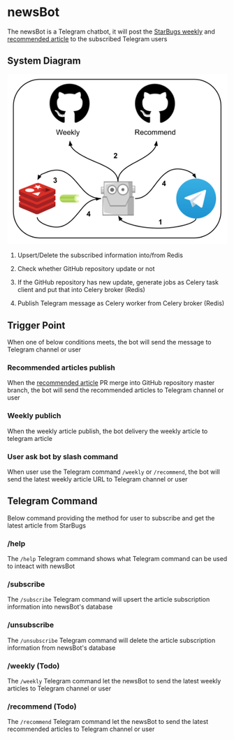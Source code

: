 # newsBot
The newsBot is a Telegram chatbot, it will post the [StarBugs weekly](https://github.com/StarBugsWeekly/StarbugsDevOnly) and [recommended article](https://github.com/StarBugsWeekly/recommended_article) to the subscribed Telegram users

## System Diagram

![System Diagram](system_diagram.png)

1. Upsert/Delete the subscribed information into/from Redis

2. Check whether GitHub repository update or not

3. If the GitHub repository has new update, generate jobs as Celery task client and put that into Celery broker (Redis)

4. Publish Telegram message as Celery worker from Celery broker (Redis)

## Trigger Point
When one of below conditions meets, the bot will send the message to Telegram channel or user

### Recommended articles publish
When the [recommended article](https://github.com/StarBugsWeekly/recommended_article) PR merge into GitHub repository master branch, the bot will send the recommended articles to Telegram channel or user

### Weekly publich
When the weekly article publish, the bot delivery the weekly article to telegram article

### User ask bot by slash command
When user use the Telegram command `/weekly` or `/recommend`, the bot will send the latest weekly article URL to Telegram channel or user

## Telegram Command
Below command providing the method for user to subscribe and get the latest article from StarBugs

### /help
The `/help` Telegram command shows what Telegram command can be used to inteact with newsBot

### /subscribe
The `/subscribe` Telegram command will upsert the article subscription information into newsBot's database

### /unsubscribe
The `/unsubscribe` Telegram command will delete the article subscription information from newsBot's database

### /weekly (Todo)
The `/weekly` Telegram command let the newsBot to send the latest weekly articles to Telegram channel or user

### /recommend (Todo)
The `/recommend` Telegram command let the newsBot to send the latest recommended articles to Telegram channel or user